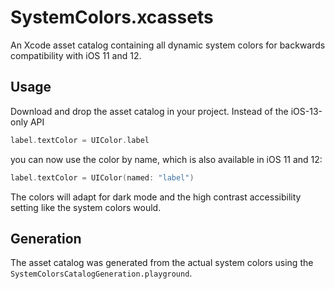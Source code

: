 # SystemColors.xcassets
An Xcode asset catalog containing all dynamic system colors for backwards compatibility with iOS 11 and 12.

## Usage
Download and drop the asset catalog in your project. Instead of the iOS-13-only API

```swift
label.textColor = UIColor.label
```

you can now use the color by name, which is also available in iOS 11 and 12:

```swift
label.textColor = UIColor(named: "label")
```

The colors will adapt for dark mode and the high contrast accessibility setting like the system colors would.

## Generation
The asset catalog was generated from the actual system colors using the `SystemColorsCatalogGeneration.playground`.
